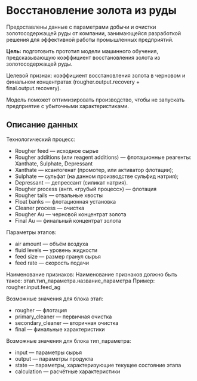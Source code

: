 # Восстановление золота из руды
Предоставлены данные с параметрами добычи и очистки золотосодержащей руды от компании, занимающейся разработкой решения для эффективной работы промышленных предприятий.

**Цель:** подготовить прототип модели машинного обучения, предсказывающую коэффициент восстановления золота из золотосодержащей руды.

Целевой признак: коэффициент восстановления золота в черновом и финальном концентратах (rougher.output.recovery + final.output.recovery).

Модель поможет оптимизировать производство, чтобы не запускать предприятие с убыточными характеристиками.

## Описание данных
Технологический процесс:
  - Rougher feed — исходное сырье
  - Rougher additions (или reagent additions) — флотационные реагенты: Xanthate, Sulphate, Depressant
  - Xanthate — ксантогенат (промотер, или активатор флотации);
  - Sulphate — сульфат (на данном производстве сульфид натрия);
  - Depressant — депрессант (силикат натрия).
  - Rougher process (англ. «грубый процесс») — флотация
  - Rougher tails — отвальные хвосты
  - Float banks — флотационная установка
  - Cleaner process — очистка
  - Rougher Au — черновой концентрат золота
  - Final Au — финальный концентрат золота
 
Параметры этапов:
  - air amount — объём воздуха
  - fluid levels — уровень жидкости
  - feed size — размер гранул сырья
  - feed rate — скорость подачи
 
Наименование признаков:
Наименование признаков должно быть такое: этап.тип_параметра.название_параметра
Пример: rougher.input.feed_ag

Возможные значения для блока этап:
  - rougher — флотация
  - primary_cleaner — первичная очистка
  - secondary_cleaner — вторичная очистка
  - final — финальные характеристики

Возможные значения для блока тип_параметра:
  - input — параметры сырья
  - output — параметры продукта
  - state — параметры, характеризующие текущее состояние этапа
  - calculation — расчётные характеристики
